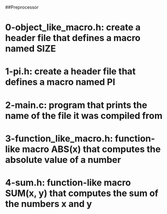 ##Preprocessor

# 0-object_like_macro.h: create a header file that defines a macro named SIZE
# 1-pi.h: create a header file that defines a macro named PI
# 2-main.c: program that prints the name of the file it was compiled from
# 3-function_like_macro.h: function-like macro ABS(x) that computes the absolute value of a number
# 4-sum.h: function-like macro SUM(x, y) that computes the sum of the numbers x and y
